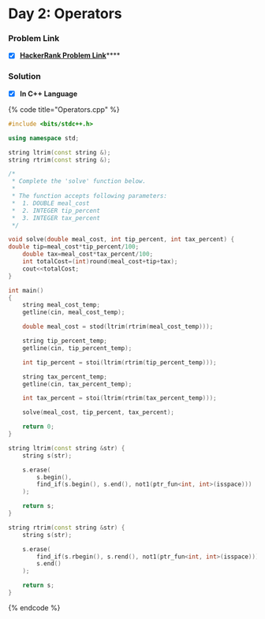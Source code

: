 # Day 2: Operators

### Problem Link <a id="problem"></a>

* [x] [**HackerRank Problem Link**](https://www.hackerrank.com/challenges/30-operators/problem)\*\*\*\*

### Solution

* [x] **In C++ Language**

{% code title="Operators.cpp" %}
```cpp
#include <bits/stdc++.h>

using namespace std;

string ltrim(const string &);
string rtrim(const string &);

/*
 * Complete the 'solve' function below.
 *
 * The function accepts following parameters:
 *  1. DOUBLE meal_cost
 *  2. INTEGER tip_percent
 *  3. INTEGER tax_percent
 */

void solve(double meal_cost, int tip_percent, int tax_percent) {
double tip=meal_cost*tip_percent/100;
    double tax=meal_cost*tax_percent/100;
    int totalCost=(int)round(meal_cost+tip+tax);    
    cout<<totalCost;
}

int main()
{
    string meal_cost_temp;
    getline(cin, meal_cost_temp);

    double meal_cost = stod(ltrim(rtrim(meal_cost_temp)));

    string tip_percent_temp;
    getline(cin, tip_percent_temp);

    int tip_percent = stoi(ltrim(rtrim(tip_percent_temp)));

    string tax_percent_temp;
    getline(cin, tax_percent_temp);

    int tax_percent = stoi(ltrim(rtrim(tax_percent_temp)));

    solve(meal_cost, tip_percent, tax_percent);

    return 0;
}

string ltrim(const string &str) {
    string s(str);

    s.erase(
        s.begin(),
        find_if(s.begin(), s.end(), not1(ptr_fun<int, int>(isspace)))
    );

    return s;
}

string rtrim(const string &str) {
    string s(str);

    s.erase(
        find_if(s.rbegin(), s.rend(), not1(ptr_fun<int, int>(isspace))).base(),
        s.end()
    );

    return s;
}

```
{% endcode %}

